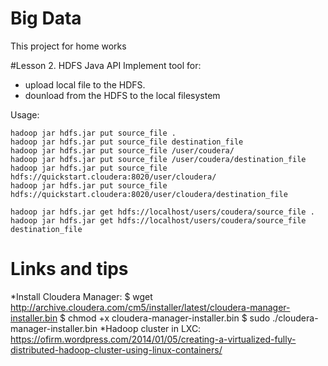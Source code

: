 # Big Data
This project for home works

#Lesson 2. HDFS Java API
Implement tool for:
- upload local file to the HDFS.
- dounload from the HDFS to the local filesystem

Usage:

	hadoop jar hdfs.jar put source_file .
	hadoop jar hdfs.jar put source_file destination_file
	hadoop jar hdfs.jar put source_file /user/coudera/
	hadoop jar hdfs.jar put source_file /user/coudera/destination_file
	hadoop jar hdfs.jar put source_file hdfs://quickstart.cloudera:8020/user/cloudera/
	hadoop jar hdfs.jar put source_file hdfs://quickstart.cloudera:8020/user/cloudera/destination_file

	hadoop jar hdfs.jar get hdfs://localhost/users/coudera/source_file .
	hadoop jar hdfs.jar get hdfs://localhost/users/coudera/source_file destination_file



# Links and tips
*Install Cloudera Manager:
	$ wget http://archive.cloudera.com/cm5/installer/latest/cloudera-manager-installer.bin
	$ chmod +x cloudera-manager-installer.bin
	$ sudo ./cloudera-manager-installer.bin
*Hadoop cluster in LXC:
	https://ofirm.wordpress.com/2014/01/05/creating-a-virtualized-fully-distributed-hadoop-cluster-using-linux-containers/
	





